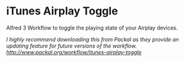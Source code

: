 iTunes Airplay Toggle
=====================

Alfred 3 Workflow to toggle the playing state of your Airplay devices.

*I highly recommend downloading this from Packal as they provide an updating feature for future versions of the workflow.
http://www.packal.org/workflow/itunes-airplay-toggle*
